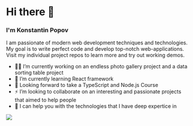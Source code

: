 # Hi there 👋

### I'm Konstantin Popov

I am passionate of modern web development techniques and technologies. My goal is to write perfect code and develop top-notch web-applications. Visit my individual project repos to learn more and try out working demos.

- 👨‍💻 I’m currently working on an endless photo gallery project and a data sorting table project
- 🌱 I’m currently learning React framework
- 🚀 Looking forward to take a TypeScript and Node.js Course 
- ⚡ I’m looking to collaborate on an interesting and passionate projects that aimed to help people
- 💪 I can help you with the technologies that I have deep expertice in


![](https://komarev.com/ghpvc/?username=KonstHardy)

<!--
**KonstHardy/KonstHardy** is a ✨ _special_ ✨ repository because its `README.md` (this file) appears on your GitHub profile.

Here are some ideas to get you started:

- 🔭 I’m currently working on an endless photo gallery project and a data sorting table project
- 🌱 I’m currently learning React framework
- ⚡ Looking forward to take a TypeScript and Node.js Course 
- 👯 I’m looking to collaborate on an interesting and passionate projects that aimed to help people
- 🤔 I can help you with the technologies that I have deep expertice in
- 💬 Ask me about ...
- 📫 How to reach me: ...
- 😄 Pronouns: ...
- ⚡ Fun fact: ...
-->
